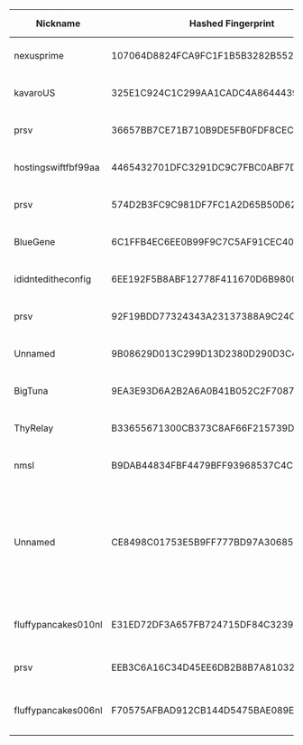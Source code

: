 | Nickname |  Hashed Fingerprint	| Or Addresses | Contact | Running | Flags | Last Seen | First Seen | Last Restarted | Advertised Bandwidth | Platform | Version | Version Status | Recommended Version | Verified hostnames | Exit policy |
|---|---|---|---|---|---|---|---|---|---|---|---|---|---|---|---|
|nexusprime | 107064D8824FCA9FC1F1B5B3282B55285B543F91 | ["85.215.132.113:443","[2a01:239:40e:7200::1]:443"] | 0xFFFFFFFF <info@andyproject.de> | true | Running, Valid | 2025-10-23 15:00:00 | 2025-10-23 10:00:00 | 2025-10-23 08:54:10 | 0 | Tor 0.4.8.10 on Linux | 0.4.8.10 | recommended | true | N/A | ["reject *:*"]|
|kavaroUS | 325E1C924C1C299AA1CADC4A86444399DC8A4979 | ["178.156.191.57:9001"] | Tor tor@kavaro.net | true | Running, V2Dir, Valid | 2025-10-23 15:00:00 | 2025-10-23 11:00:00 | 2025-10-23 12:04:30 | 0 | Tor 0.4.8.19 on Linux | 0.4.8.19 | recommended | true | ["static.57.191.156.178.clients.your-server.de"] | ["reject *:*"]|
|prsv | 36657BB7CE71B710B9DE5FB0FDF8CEC9475425FD | ["37.59.101.31:9000","[2001:41d0:305:2100::b065]:9000"] | email:admin[]prsv.ch url:https://prsv.ch/ proof:uri-rsa ciissversion:2 | true | Running, V2Dir, Valid | 2025-10-23 15:00:00 | 2025-10-23 04:00:00 | 2025-10-23 03:00:33 | 0 | Tor 0.4.8.19 on Linux | 0.4.8.19 | recommended | true | ["vps-c813df1a.vps.ovh.net"] | ["reject *:*"]|
|hostingswiftfbf99aa | 4465432701DFC3291DC9C7FBC0ABF7D899190009 | ["99.33.43.252:9001","[2600:1700:5de1:2320:5054:ff:fe58:b80a]:9001"] | admin@hostingswift.com | true | Running, V2Dir, Valid | 2025-10-23 15:00:00 | 2025-10-23 01:00:00 | 2025-10-23 00:28:29 | 0 | Tor 0.4.8.17 on Linux | 0.4.8.17 | recommended | true | N/A | ["reject *:*"]|
|prsv | 574D2B3FC9C981DF7FC1A2D65B50D62C7DD48D5D | ["37.59.101.31:9300","[2001:41d0:305:2100::b065]:9300"] | email:admin[]prsv.ch url:https://prsv.ch/ proof:uri-rsa ciissversion:2 | true | Running, V2Dir, Valid | 2025-10-23 15:00:00 | 2025-10-23 04:00:00 | 2025-10-23 03:00:41 | 0 | Tor 0.4.8.19 on Linux | 0.4.8.19 | recommended | true | ["vps-c813df1a.vps.ovh.net"] | ["reject *:*"]|
|BlueGene | 6C1FFB4EC6EE0B99F9C7C5AF91CEC400853B0F43 | ["93.160.17.86:9025"] | N/A | true | Running, V2Dir, Valid | 2025-10-23 15:00:00 | 2025-10-23 07:00:00 | 2025-10-23 05:30:57 | 0 | Tor 0.4.8.16 on Linux | 0.4.8.16 | recommended | true | ["93-160-17-86-cable.dk.customer.tdc.net"] | ["reject *:*"]|
|ididnteditheconfig | 6EE192F5B8ABF12778F411670D6B98000EBB713D | ["212.90.39.112:9001"] | Random Person nobody@tor.org | true | Running, V2Dir, Valid | 2025-10-23 15:00:00 | 2025-10-23 09:00:00 | 2025-10-23 08:22:08 | 0 | Tor 0.4.8.14 on Linux | 0.4.8.14 | recommended | true | ["112.39.90.212.it-tv.org"] | ["reject *:*"]|
|prsv | 92F19BDD77324343A23137388A9C24C9B674337F | ["37.59.101.31:9100","[2001:41d0:305:2100::b065]:9100"] | email:admin[]prsv.ch url:https://prsv.ch/ proof:uri-rsa ciissversion:2 | true | Running, V2Dir, Valid | 2025-10-23 15:00:00 | 2025-10-23 04:00:00 | 2025-10-23 03:00:36 | 0 | Tor 0.4.8.19 on Linux | 0.4.8.19 | recommended | true | ["vps-c813df1a.vps.ovh.net"] | ["reject *:*"]|
|Unnamed | 9B08629D013C299D13D2380D290D3C4498D17D6F | ["170.64.137.108:9001"] | hidden@onionmail.org | true | Running, Valid | 2025-10-23 15:00:00 | 2025-10-23 15:00:00 | 2025-10-23 14:19:55 | 0 | Tor 0.4.8.19 on Linux | 0.4.8.19 | recommended | true | N/A | ["reject *:*"]|
|BigTuna | 9EA3E93D6A2B2A6A0B41B052C2F7087736B20CC1 | ["192.184.93.11:443"] | N/A | true | Running, V2Dir, Valid | 2025-10-23 15:00:00 | 2025-10-23 04:00:00 | 2025-10-23 02:52:02 | 0 | Tor 0.4.8.19 on Linux | 0.4.8.19 | recommended | true | N/A | ["reject *:*"]|
|ThyRelay | B33655671300CB373C8AF66F215739D5E8E869B5 | ["212.195.39.66:62100"] | your@e-mail | true | Running, V2Dir, Valid | 2025-10-23 15:00:00 | 2025-10-23 09:00:00 | 2025-10-23 06:13:36 | 0 | Tor 0.4.8.16 on Linux | 0.4.8.16 | recommended | true | ["212-195-39-66.abo.bbox.fr","i16-lef01-ix2-212-195-39-66.ft.lns.abo.bbox.fr"] | ["reject *:*"]|
|nmsl | B9DAB44834FBF4479BFF93968537C4C7361128A8 | ["74.48.39.212:9001","[2607:f130:0:196::9651:89c2]:9001"] | N/A | true | Running, Valid | 2025-10-23 15:00:00 | 2025-10-23 11:00:00 | 2025-10-23 10:19:54 | 0 | Tor 0.4.8.19 on Linux | 0.4.8.19 | recommended | true | N/A | ["reject *:*"]|
|Unnamed | CE8498C01753E5B9FF777BD97A3068567DC80000 | ["154.205.129.174:9002"] | N/A | true | Running, V2Dir, Valid | 2025-10-23 15:00:00 | 2025-10-23 12:00:00 | 2025-10-23 11:20:28 | 0 | Tor 0.4.9.0-alpha-dev on Linux | 0.4.9.0-alpha-dev | unrecommended | false | N/A | ["reject 0.0.0.0/8:*","reject 169.254.0.0/16:*","reject 127.0.0.0/8:*","reject 192.168.0.0/16:*","reject 10.0.0.0/8:*","reject 172.16.0.0/12:*","reject 154.205.129.174:*","accept *:8080","accept *:443","accept *:8081","reject *:*"]|
|fluffypancakes010nl | E31ED72DF3A657FB724715DF84C32394EC4582B2 | ["185.227.70.46:443","[2a12:bec0:20b:732f::1]:443"] | email:fluffypancakes[]skiff.com url:https://fluffypancakes-family.pages.dev proof:uri-rsa ciissversion:2 | true | Running, V2Dir, Valid | 2025-10-23 15:00:00 | 2025-10-23 15:00:00 | 2025-10-23 14:07:28 | 0 | Tor 0.4.8.19 on Linux | 0.4.8.19 | recommended | true | N/A | ["reject *:*"]|
|prsv | EEB3C6A16C34D45EE6DB2B8B7A81032751AE9CED | ["37.59.101.31:9200","[2001:41d0:305:2100::b065]:9200"] | email:admin[]prsv.ch url:https://prsv.ch/ proof:uri-rsa ciissversion:2 | true | Running, V2Dir, Valid | 2025-10-23 15:00:00 | 2025-10-23 04:00:00 | 2025-10-23 03:00:39 | 0 | Tor 0.4.8.19 on Linux | 0.4.8.19 | recommended | true | ["vps-c813df1a.vps.ovh.net"] | ["reject *:*"]|
|fluffypancakes006nl | F70575AFBAD912CB144D5475BAE089E5F4F4EDAB | ["185.227.70.134:443","[2a12:bec0:20b:6b35::1]:443"] | email:fluffypancakes[]skiff.com url:https://fluffypancakes-family.pages.dev proof:uri-rsa ciissversion:2 | true | Running, V2Dir, Valid | 2025-10-23 15:00:00 | 2025-10-23 15:00:00 | 2025-10-23 14:07:40 | 0 | Tor 0.4.8.19 on Linux | 0.4.8.19 | recommended | true | ["blog.darkandwhite.site"] | ["reject *:*"]|

